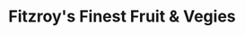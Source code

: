 ---
title: "Fitzroy's Finest Fruit & Vegies"
url: /fitzroy/fitzroys-finest-fruit-and-vegies/
shop: greengrocer
---
